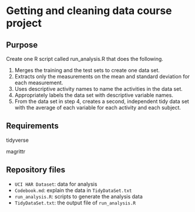 # Getting and cleaning data course project

## Purpose

Create one R script called run_analysis.R that does the following. 

1. Merges the training and the test sets to create one data set.
2. Extracts only the measurements on the mean and standard deviation for each measurement. 
3. Uses descriptive activity names to name the activities in the data set.
4. Appropriately labels the data set with descriptive variable names.
5. From the data set in step 4, creates a second, independent tidy data set  with the average of each variable for each activity and each subject.

## Requirements

tidyverse

magrittr

## Repository files

- `UCI HAR Dataset`: data for analysis
- `Codebook.md`: explain the data in `TidyDataSet.txt`
- `run_analysis.R`: scripts to generate the analysis data
- `TidyDataSet.txt`: the output file of `run_analysis.R`